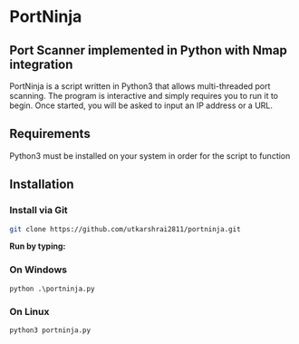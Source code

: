 # PortNinja

## Port Scanner implemented in Python with Nmap integration

PortNinja is a script written in Python3 that allows multi-threaded port scanning. The program is interactive and simply requires you to run it to begin. Once started, you will be asked to input an IP address or a URL.

## Requirements

Python3 must be installed on your system in order for the script to function

## Installation

### Install via Git

```bash
git clone https://github.com/utkarshrai2811/portninja.git
```

**Run by typing:**

### On Windows

```pwsh
python .\portninja.py
```

### On Linux

```bash
python3 portninja.py
```
